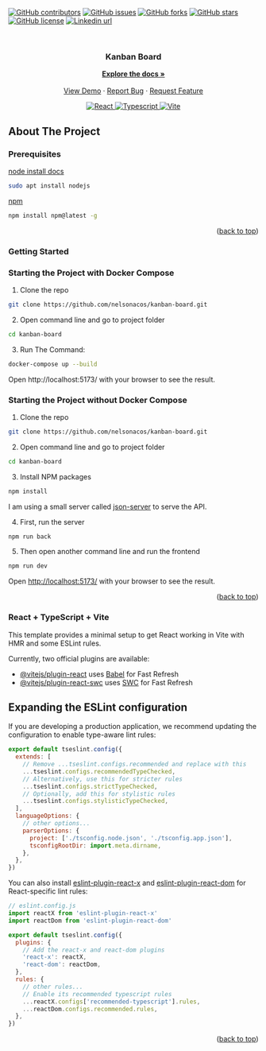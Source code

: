 <div id="top"></div>

[![GitHub contributors](https://img.shields.io/github/contributors/nelsonacos/kanban-board.svg?style=for-the-badge)](https://github.com/nelsonacos/kanban-boards/graphs/contributors)
[![GitHub issues](https://img.shields.io/github/issues/nelsonacos/kanban-board?style=for-the-badge)](https://github.com/nelsonacos/kanban-board/issues)
[![GitHub forks](https://img.shields.io/github/forks/nelsonacos/kanban-board?style=for-the-badge)](https://github.com/nelsonacos/kanban-board/network)
[![GitHub stars](https://img.shields.io/github/stars/nelsonacos/kanban-board?style=for-the-badge)](https://github.com/nelsonacos/kanban-board/stargazers)
[![GitHub license](https://img.shields.io/github/license/nelsonacos/kanban-boards?style=for-the-badge)](https://github.com/nelsonacos/kanban-board/blob/main/LICENSE)
[![Linkedin url](https://img.shields.io/badge/-LinkedIn-black.svg?color=%23555555&logo=linkedin&style=for-the-badge)](https://www.linkedin.com/in/nelchar/)

<br />
<div align="center">

  <h3 align="center">Kanban Board</h3>

  <p align="center">
    <a href="#top"><strong>Explore the docs »</strong></a>
    <br />
    <br />
    <a href="#">View Demo</a>
    ·
    <a href="https://github.com/nelsonacos/kanban-board/issues">Report Bug</a>
    ·
    <a href="https://github.com/nelsonacos/kanban-board/issues">Request Feature</a>
  </p>
</div>

<p align="center">
    <a href="https://github.com/nelsonacos/kanban-board">
        <img src="https://img.shields.io/badge/react-black?style=for-the-badge&logo=react" alt="React">
    </a>
    <a href="https://github.com/nelsonacos/kanban-board">
        <img src="https://img.shields.io/badge/typescript-black?style=for-the-badge&logo=typescript" alt="Typescript">
    </a>
    <a href="https://github.com/nelsonacos/kanban-board">
        <img src="https://img.shields.io/badge/Vite-black?style=for-the-badge&logo=Vite" alt="Vite">
    </a>
</p>

## About The Project

### Prerequisites

[node install docs](https://nodejs.org/es/download/package-manager/)

```sh
sudo apt install nodejs
```

[npm](https://www.npmjs.com/package/npm-install)

```sh
npm install npm@latest -g
```

<p align="right">(<a href="#top">back to top</a>)</p>

### Getting Started

### Starting the Project with Docker Compose

1. Clone the repo

```sh
git clone https://github.com/nelsonacos/kanban-board.git
```

2. Open command line and go to project folder 

```bash
cd kanban-board
```
3. Run The Command:

```sh
docker-compose up --build
```
Open http://localhost:5173/ with your browser to see the result.

### Starting the Project without Docker Compose

1. Clone the repo

```sh
git clone https://github.com/nelsonacos/kanban-board.git
```

2. Open command line and go to project folder 

```bash
cd kanban-board
```

3. Install NPM packages

```sh
npm install
```
   
I am using a small server called [json-server](https://github.com/typicode/json-server) to serve the API.


4. First, run the server

```js
npm run back
```

5. Then open another command line and run the frontend

```js
npm run dev
```

Open [http://localhost:5173/](http://localhost:5173/) with your browser to see the result.

<p align="right">(<a href="#top">back to top</a>)</p>

### React + TypeScript + Vite

This template provides a minimal setup to get React working in Vite with HMR and some ESLint rules.

Currently, two official plugins are available:

- [@vitejs/plugin-react](https://github.com/vitejs/vite-plugin-react/blob/main/packages/plugin-react/README.md) uses [Babel](https://babeljs.io/) for Fast Refresh
- [@vitejs/plugin-react-swc](https://github.com/vitejs/vite-plugin-react-swc) uses [SWC](https://swc.rs/) for Fast Refresh

## Expanding the ESLint configuration

If you are developing a production application, we recommend updating the configuration to enable type-aware lint rules:

```js
export default tseslint.config({
  extends: [
    // Remove ...tseslint.configs.recommended and replace with this
    ...tseslint.configs.recommendedTypeChecked,
    // Alternatively, use this for stricter rules
    ...tseslint.configs.strictTypeChecked,
    // Optionally, add this for stylistic rules
    ...tseslint.configs.stylisticTypeChecked,
  ],
  languageOptions: {
    // other options...
    parserOptions: {
      project: ['./tsconfig.node.json', './tsconfig.app.json'],
      tsconfigRootDir: import.meta.dirname,
    },
  },
})
```

You can also install [eslint-plugin-react-x](https://github.com/Rel1cx/eslint-react/tree/main/packages/plugins/eslint-plugin-react-x) and [eslint-plugin-react-dom](https://github.com/Rel1cx/eslint-react/tree/main/packages/plugins/eslint-plugin-react-dom) for React-specific lint rules:

```js
// eslint.config.js
import reactX from 'eslint-plugin-react-x'
import reactDom from 'eslint-plugin-react-dom'

export default tseslint.config({
  plugins: {
    // Add the react-x and react-dom plugins
    'react-x': reactX,
    'react-dom': reactDom,
  },
  rules: {
    // other rules...
    // Enable its recommended typescript rules
    ...reactX.configs['recommended-typescript'].rules,
    ...reactDom.configs.recommended.rules,
  },
})
```
<p align="right">(<a href="#top">back to top</a>)</p>
